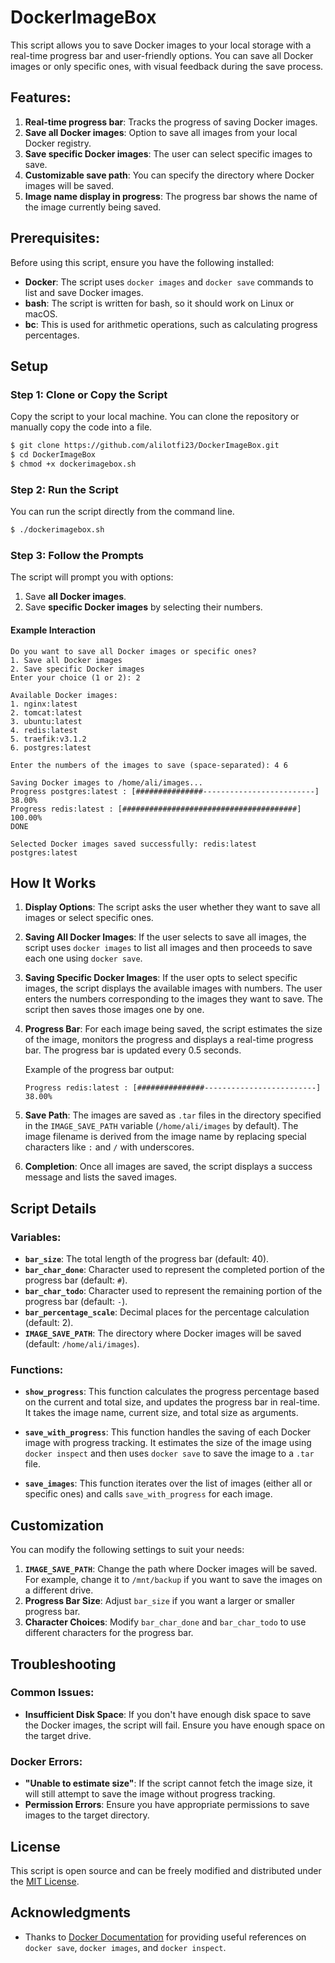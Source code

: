 # DockerImageBox 

This script allows you to save Docker images to your local storage with a real-time progress bar and user-friendly options. You can save all Docker images or only specific ones, with visual feedback during the save process.

## Features:
1. **Real-time progress bar**: Tracks the progress of saving Docker images.
2. **Save all Docker images**: Option to save all images from your local Docker registry.
3. **Save specific Docker images**: The user can select specific images to save.
4. **Customizable save path**: You can specify the directory where Docker images will be saved.
5. **Image name display in progress**: The progress bar shows the name of the image currently being saved.

## Prerequisites:
Before using this script, ensure you have the following installed:
- **Docker**: The script uses `docker images` and `docker save` commands to list and save Docker images.
- **bash**: The script is written for bash, so it should work on Linux or macOS.
- **bc**: This is used for arithmetic operations, such as calculating progress percentages.

## Setup

### Step 1: Clone or Copy the Script
Copy the script to your local machine. You can clone the repository or manually copy the code into a file.

```bash
$ git clone https://github.com/alilotfi23/DockerImageBox.git
$ cd DockerImageBox
$ chmod +x dockerimagebox.sh
```

### Step 2: Run the Script
You can run the script directly from the command line.

```bash
$ ./dockerimagebox.sh
```

### Step 3: Follow the Prompts
The script will prompt you with options:
1. Save **all Docker images**.
2. Save **specific Docker images** by selecting their numbers.

#### Example Interaction

```plaintext
Do you want to save all Docker images or specific ones?
1. Save all Docker images
2. Save specific Docker images
Enter your choice (1 or 2): 2

Available Docker images:
1. nginx:latest
2. tomcat:latest
3. ubuntu:latest
4. redis:latest
5. traefik:v3.1.2
6. postgres:latest

Enter the numbers of the images to save (space-separated): 4 6 

Saving Docker images to /home/ali/images...
Progress postgres:latest : [###############-------------------------] 38.00%
Progress redis:latest : [#######################################] 100.00%
DONE

Selected Docker images saved successfully: redis:latest postgres:latest
```

## How It Works

1. **Display Options**: The script asks the user whether they want to save all images or select specific ones.
   
2. **Saving All Docker Images**: If the user selects to save all images, the script uses `docker images` to list all images and then proceeds to save each one using `docker save`.

3. **Saving Specific Docker Images**: If the user opts to select specific images, the script displays the available images with numbers. The user enters the numbers corresponding to the images they want to save. The script then saves those images one by one.

4. **Progress Bar**: For each image being saved, the script estimates the size of the image, monitors the progress and displays a real-time progress bar. The progress bar is updated every 0.5 seconds.

    Example of the progress bar output:
    ```plaintext
    Progress redis:latest : [###############-------------------------] 38.00%
    ```

5. **Save Path**: The images are saved as `.tar` files in the directory specified in the `IMAGE_SAVE_PATH` variable (`/home/ali/images` by default). The image filename is derived from the image name by replacing special characters like `:` and `/` with underscores.

6. **Completion**: Once all images are saved, the script displays a success message and lists the saved images.

## Script Details

### Variables:
- **`bar_size`**: The total length of the progress bar (default: 40).
- **`bar_char_done`**: Character used to represent the completed portion of the progress bar (default: `#`).
- **`bar_char_todo`**: Character used to represent the remaining portion of the progress bar (default: `-`).
- **`bar_percentage_scale`**: Decimal places for the percentage calculation (default: 2).
- **`IMAGE_SAVE_PATH`**: The directory where Docker images will be saved (default: `/home/ali/images`).

### Functions:
- **`show_progress`**: This function calculates the progress percentage based on the current and total size, and updates the progress bar in real-time. It takes the image name, current size, and total size as arguments.
  
- **`save_with_progress`**: This function handles the saving of each Docker image with progress tracking. It estimates the size of the image using `docker inspect` and then uses `docker save` to save the image to a `.tar` file.
  
- **`save_images`**: This function iterates over the list of images (either all or specific ones) and calls `save_with_progress` for each image.

## Customization

You can modify the following settings to suit your needs:
1. **`IMAGE_SAVE_PATH`**: Change the path where Docker images will be saved. For example, change it to `/mnt/backup` if you want to save the images on a different drive.
2. **Progress Bar Size**: Adjust `bar_size` if you want a larger or smaller progress bar.
3. **Character Choices**: Modify `bar_char_done` and `bar_char_todo` to use different characters for the progress bar.

## Troubleshooting

### Common Issues:
- **Insufficient Disk Space**: If you don't have enough disk space to save the Docker images, the script will fail. Ensure you have enough space on the target drive.

### Docker Errors:
- **"Unable to estimate size"**: If the script cannot fetch the image size, it will still attempt to save the image without progress tracking.
- **Permission Errors**: Ensure you have appropriate permissions to save images to the target directory.

## License

This script is open source and can be freely modified and distributed under the [MIT License](https://opensource.org/licenses/MIT).

## Acknowledgments

- Thanks to [Docker Documentation](https://docs.docker.com/) for providing useful references on `docker save`, `docker images`, and `docker inspect`.
